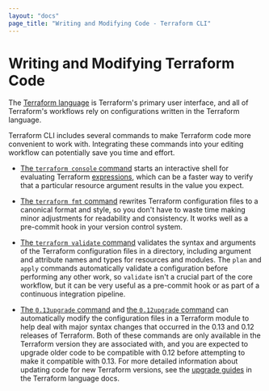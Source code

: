 ```yaml
---
layout: "docs"
page_title: "Writing and Modifying Code - Terraform CLI"
---
```


# Writing and Modifying Terraform Code

The [Terraform language](/docs/configuration/index.html) is Terraform's primary
user interface, and all of Terraform's workflows rely on configurations written
in the Terraform language.

Terraform CLI includes several commands to make Terraform code more convenient
to work with. Integrating these commands into your editing workflow can
potentially save you time and effort.

- [The `terraform console` command](/docs/commands/console.html) starts an
  interactive shell for evaluating Terraform
  [expressions](/docs/configuration/expressions.html), which can be a faster way
  to verify that a particular resource argument results in the value you expect.


- [The `terraform fmt` command](/docs/commands/fmt.html) rewrites Terraform
  configuration files to a canonical format and style, so you don't have to
  waste time making minor adjustments for readability and consistency. It works
  well as a pre-commit hook in your version control system.

- [The `terraform validate` command](/docs/commands/validate.html) validates the
  syntax and arguments of the Terraform configuration files in a directory,
  including argument and attribute names and types for resources and modules.
  The `plan` and `apply` commands automatically validate a configuration before
  performing any other work, so `validate` isn't a crucial part of the core
  workflow, but it can be very useful as a pre-commit hook or as part of a
  continuous integration pipeline.

- [The `0.13upgrade` command](/docs/commands/0.13upgrade.html) and
  [the `0.12upgrade` command](/docs/commands/0.12upgrade.html) can automatically
  modify the configuration files in a Terraform module to help deal with major
  syntax changes that occurred in the 0.13 and 0.12 releases of Terraform. Both
  of these commands are only available in the Terraform version they are
  associated with, and you are expected to upgrade older code to be compatible
  with 0.12 before attempting to make it compatible with 0.13. For more detailed
  information about updating code for new Terraform versions, see the [upgrade
  guides](/upgrade-guides/index.html) in the Terraform language docs.
